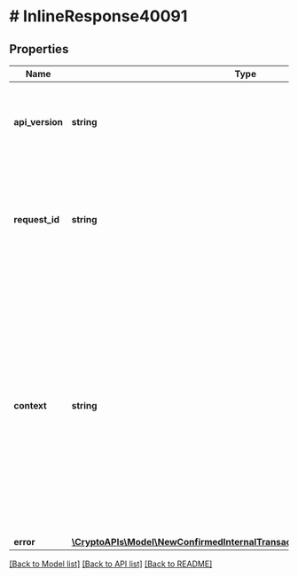 # # InlineResponse40091

## Properties

Name | Type | Description | Notes
------------ | ------------- | ------------- | -------------
**api_version** | **string** | Specifies the version of the API that incorporates this endpoint. |
**request_id** | **string** | Defines the ID of the request. The &#x60;requestId&#x60; is generated by Crypto APIs and it&#39;s unique for every request. |
**context** | **string** | In batch situations the user can use the context to correlate responses with requests. This property is present regardless of whether the response was successful or returned as an error. &#x60;context&#x60; is specified by the user. | [optional]
**error** | [**\CryptoAPIs\Model\NewConfirmedInternalTransactionsForSpecificAmountE400**](NewConfirmedInternalTransactionsForSpecificAmountE400.md) |  |

[[Back to Model list]](../../README.md#models) [[Back to API list]](../../README.md#endpoints) [[Back to README]](../../README.md)
